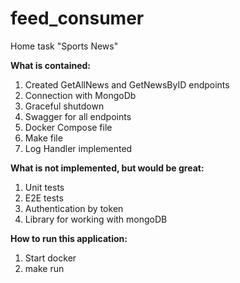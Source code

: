 # feed_consumer
Home task "Sports News"

**What is contained:**
1. Created GetAllNews and GetNewsByID endpoints
2. Connection with MongoDb
3. Graceful shutdown
4. Swagger for all endpoints
5. Docker Compose file
6. Make file
7. Log Handler implemented

**What is not implemented, but would be great:**
1. Unit tests
2. E2E tests
3. Authentication by token
4. Library for working with mongoDB

**How to run this application:**
1. Start docker
2. make run

